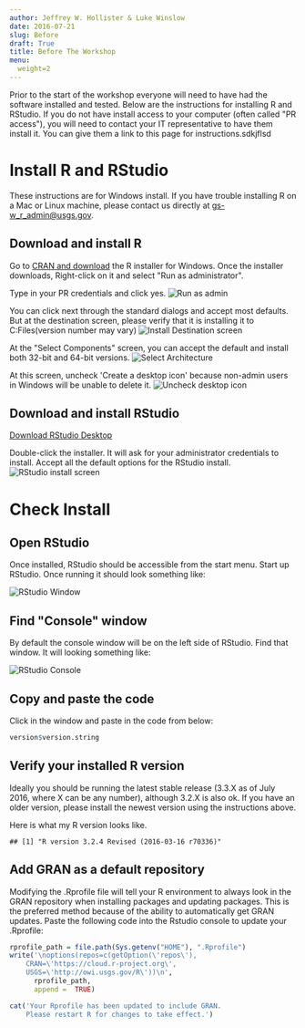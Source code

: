 ```yaml
---
author: Jeffrey W. Hollister & Luke Winslow
date: 2016-07-21
slug: Before
draft: True
title: Before The Workshop
menu:
  weight=2
---
```


Prior to the start of the workshop everyone will need to have had the software installed and tested. Below are the instructions for installing R and RStudio. If you do not have install access to your computer (often called "PR access"), you will need to contact your IT representative to have them install it. You can give them a link to this page for instructions.sdkjflsd

Install R and RStudio
=====================

These instructions are for Windows install. If you have trouble installing R on a Mac or Linux machine, please contact us directly at <gs-w_r_admin@usgs.gov>.

Download and install R
----------------------

Go to [CRAN and download](http://cran.rstudio.com/bin/windows/base/) the R installer for Windows. Once the installer downloads, Right-click on it and select "Run as administrator".

Type in your PR credentials and click yes. ![Run as admin](figure/install_open_as_admin.png)

You can click next through the standard dialogs and accept most defaults. But at the destination screen, please verify that it is installing it to C:Files(version number may vary) ![Install Destination screen](figure/install_destination.png)

At the "Select Components" screen, you can accept the default and install both 32-bit and 64-bit versions. ![Select Architecture](figure/install_arch_window.png)

At this screen, uncheck 'Create a desktop icon' because non-admin users in Windows will be unable to delete it. ![Uncheck desktop icon](figure/install_tasks.png)

Download and install RStudio
----------------------------

[Download RStudio Desktop](http://www.rstudio.com/products/rstudio/download/)

Double-click the installer. It will ask for your administrator credentials to install. Accept all the default options for the RStudio install. ![RStudio install screen](figure/install_rstudio.png)

Check Install
=============

Open RStudio
------------

Once installed, RStudio should be accessible from the start menu. Start up RStudio. Once running it should look something like:

![RStudio Window](figure/rstudio.png)

Find "Console" window
---------------------

By default the console window will be on the left side of RStudio. Find that window. It will looking something like:

![RStudio Console](figure/rstudio_console.png)

Copy and paste the code
-----------------------

Click in the window and paste in the code from below:

``` r
version$version.string
```

Verify your installed R version
-------------------------------

Ideally you should be running the latest stable release (3.3.X as of July 2016, where X can be any number), although 3.2.X is also ok. If you have an older version, please install the newest version using the instructions above.

Here is what my R version looks like.

    ## [1] "R version 3.2.4 Revised (2016-03-16 r70336)"

Add GRAN as a default repository
--------------------------------

Modifying the .Rprofile file will tell your R environment to always look in the GRAN repository when installing packages and updating packages. This is the preferred method because of the ability to automatically get GRAN updates. Paste the following code into the Rstudio console to update your .Rprofile:

``` r
rprofile_path = file.path(Sys.getenv("HOME"), ".Rprofile")
write('\noptions(repos=c(getOption(\'repos\'),
    CRAN=\'https://cloud.r-project.org\',
    USGS=\'http://owi.usgs.gov/R\'))\n',
      rprofile_path, 
      append =  TRUE)

cat('Your Rprofile has been updated to include GRAN.
    Please restart R for changes to take effect.')
```
